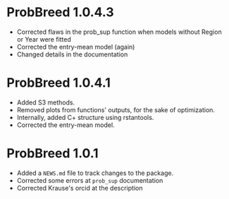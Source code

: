 # ProbBreed 1.0.4.3

* Corrected flaws in the prob_sup function when models without Region or Year were fitted
* Corrected the entry-mean model (again)
* Changed details in the documentation

# ProbBreed 1.0.4.1

* Added S3 methods. 
* Removed plots from functions' outputs, for the sake of optimization.
* Internally, added C+ structure using rstantools.
* Corrected the entry-mean model.

# ProbBreed 1.0.1

* Added a `NEWS.md` file to track changes to the package.
* Corrected some errors at `prob_sup` documentation
* Corrected Krause's orcid at the description
